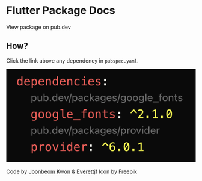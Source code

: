 # Flutter Package Docs

View package on pub.dev

## How?

Click the link above any dependency in `pubspec.yaml`.

![view](/img/view-package.png)

Code by [Joonbeom Kwon](https://github.com/danieljbk) & [Everettjf](https://github.com/everettjf)
Icon by [Freepik](https://www.flaticon.com/authors/freepik)
